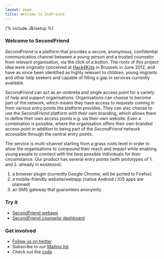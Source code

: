 ```yaml
---
layout: page
title: Welcome to 2ndFriend
---
```

{% include JB/setup %}

### Welcome to SecondFriend

*SecondFriend* is a platform that provides a secure, anonymous, confidential communication channel between a young person and a trusted counselor from relevant organisation, via the click of a button. The roots of this project idea were originally conceived at [Hack4Kids](http://2012.euhackathon.eu/) in Brussels in June 2012, and have as since been identified as highly relevant to children, young migrants and other help seekers and capable of filling a gap in services currently available.

*SecondFriend* can act as an umbrella and single access point for a variety of help and support organisations. Organisations can choose to become part of the network, which means they have access to requests coming in from various entry points the platform provides. They can also choose to use the *SecondFriend* platform with their own branding, which allows them to define their own access points e.g. via their own website. Even a combination is possible, where the organisation offers their own branded access point in addition to being part of the *SecondFriend* network accessible through the central entry points.

The service is multi-channel starting from a grass roots level in order to allow the organisations to compound their reach and impact while enabling young people to connect with the best possible individuals for their circumstance. Our product has several entry points (with prototypes of 1. and 2. already in existence):

1. a browser plugin (currently Google Chrome, will be ported to Firefox)
2. a mobile-friendly website/webapp (native Android / iOS apps are planned)
3. an SMS gateway that guarantees anonymity

### Try it

* [SecondFriend webapp](https://secondfriend.github.com/chrome-extension)
* [SecondFriend counselor dashboard](https://second-friend.appspot.com)

### Get involved

* [Follow us on twitter](https://twitter.com/Second_Friend)
* Subscribe to our [Mailing list](https://groups.google.com/d/forum/secondfriend)
* Check out the [code](https://github.com/SecondFriend)
